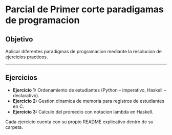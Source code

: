 # Parcial de Primer corte paradigamas de programacion

##  Objetivo
Aplicar diferentes paradigmas de programacion mediante la resolucion de ejercicios practicos.

---

## Ejercicios
- **Ejercicio 1:** Ordenamiento de estudiantes (Python – imperativo, Haskell – declarativo).  
- **Ejercicio 2:** Gestion dinamica de memoria para registros de estudiantes en C.  
- **Ejercicio 3:** Calculo del promedio con notacion lambda en Haskell.  

Cada ejercicio cuenta con su propio README explicativo dentro de su carpeta.

